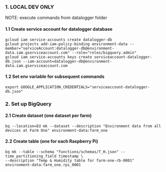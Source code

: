 ### 1. LOCAL DEV ONLY

NOTE: execute commands from datalogger folder

#### 1.1 Create service account for datalogger database

```
gcloud iam service-accounts create datalogger-db
gcloud projects add-iam-policy-binding environment-data --member="serviceAccount:datalogger-db@environment-data.iam.gserviceaccount.com" --role="roles/bigquery.admin"
gcloud iam service-accounts keys create serviceaccount-datalogger-db.json --iam-account=datalogger-db@environment-data.iam.gserviceaccount.com
```

#### 1.2 Set env variable for subsequent commands

```
export GOOGLE_APPLICATION_CREDENTIALS="serviceaccount-datalogger-db.json"
```

### 2. Set up BigQuery

#### 2.1 Create dataset (one dataset per farm)

```
bq --location=EU mk --dataset --description "Environment data from all devices at Farm One" environment-data:farm_one
```

#### 2.2 Create table (one for each Raspberry Pi)

```
bq mk --table --schema "functions/schemas/T_H.json" --time_partitioning_field timestamp \
--description "Temp & Humidity table for farm-one-rb-0001" environment-data:farm_one.rpi_0001
```

